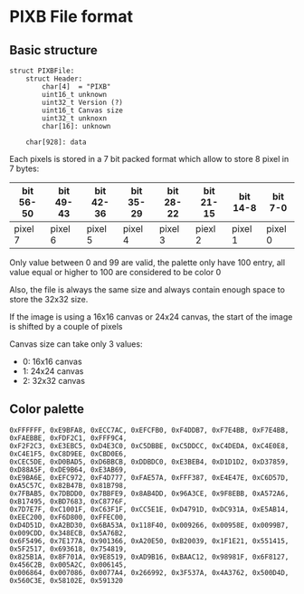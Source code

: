 PIXB File format
================

 ## Basic structure

```
struct PIXBFile:
    struct Header:
        char[4]  = "PIXB"
        uint16_t unknown
        uint32_t Version (?)
        uint16_t Canvas size
        uint32_t unknoxn
        char[16]: unknown

    char[928]: data
```

Each pixels is stored in a 7 bit packed format which allow to store 8 pixel in 7 bytes:

| bit 56-50 | bit 49-43 | bit 42-36 | bit 35-29 | bit 28-22 | bit 21-15 | bit 14-8 | bit 7-0 |
|-----------|-----------|-----------|-----------|-----------|-----------|----------|---------|
| pixel 7   | pixel 6   | pixel 5   | pixel 4   | pixel 3   | piexl 2   | pixel 1  | pixel 0 |


Only value between 0 and 99 are valid, the palette only have 100 entry, all value equal or higher to 100 are 
considered to be color 0 

Also, the file is always the same size and always contain enough space to store the 32x32 size. 

If the image is using a 16x16 canvas or 24x24 canvas, the start of the image is shifted by a couple of pixels

Canvas size can take only 3 values:
 - 0: 16x16 canvas
 - 1: 24x24 canvas
 - 2: 32x32 canvas


## Color palette

```
0xFFFFFF, 0xE9BFA8, 0xECC7AC, 0xEFCFB0, 0xF4DDB7, 0xF7E4BB, 0xF7E4BB, 0xFAEBBE, 0xFDF2C1, 0xFFF9C4, 
0xF2F2C3, 0xE3EBC5, 0xD4E3C0, 0xC5DBBE, 0xC5DDCC, 0xC4DEDA, 0xC4E0E8, 0xC4E1F5, 0xC8D9EE, 0xCBD0E6,
0xCEC5DE, 0xD0BAD5, 0xD6BBCB, 0xDDBDC0, 0xE3BEB4, 0xD1D1D2, 0xD37859, 0xD88A5F, 0xDE9B64, 0xE3AB69,
0xE9BA6E, 0xEFC972, 0xF4D777, 0xFAE57A, 0xFFF387, 0xE4E47E, 0xC6D57D, 0xA5C57C, 0x82B47B, 0x81B798,
0x7FBAB5, 0x7DBDD0, 0x7BBFE9, 0x8AB4DD, 0x96A3CE, 0x9F8EBB, 0xA572A6, 0xB17495, 0xBD7683, 0xC8776F,
0x7D7E7F, 0xC1001F, 0xC63F1F, 0xCC5E1E, 0xD4791D, 0xDC931A, 0xE5AB14, 0xEEC200, 0xF6D800, 0xFFEC00,
0xD4D51D, 0xA2BD30, 0x6BA53A, 0x118F40, 0x009266, 0x00958E, 0x0099B7, 0x009CDD, 0x348ECB, 0x5A76B2,
0x6F5496, 0x7E177A, 0x901366, 0xA20E50, 0xB20039, 0x1F1E21, 0x551415, 0x5F2517, 0x693618, 0x754819,
0x825B1A, 0x8F701A, 0x9E8519, 0xAD9B16, 0xBAAC12, 0x98981F, 0x6F8127, 0x456C2B, 0x005A2C, 0x006145,
0x006864, 0x007086, 0x0077A4, 0x266992, 0x3F537A, 0x4A3762, 0x500D4D, 0x560C3E, 0x58102E, 0x591320
```

